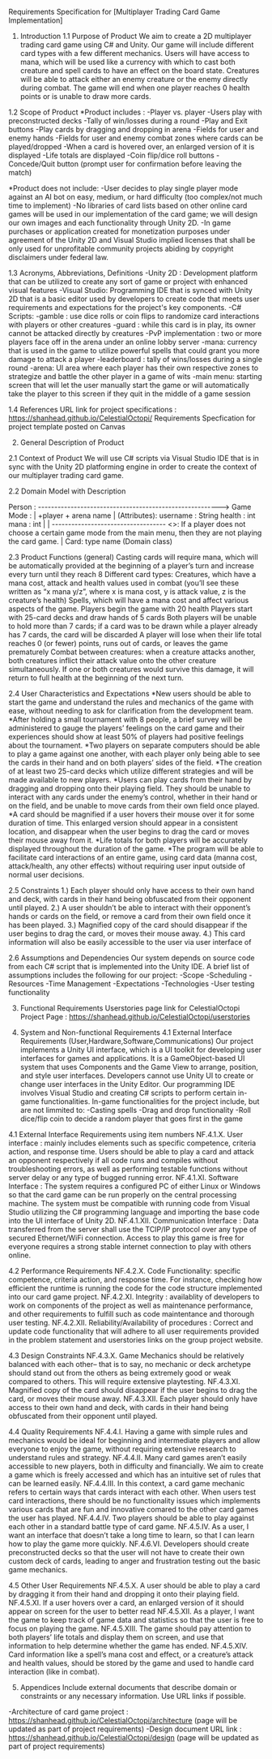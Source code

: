 Requirements Specification for [Multiplayer Trading Card Game Implementation]
1. Introduction
1.1 Purpose of Product
We aim to create a 2D multiplayer trading card game using C# and Unity. Our game will include different card types with a few different mechanics. 
Users will have access to mana, which will be used like a currency with which to cast both creature and spell cards to have an effect on the board state. 
Creatures will be able to attack either an enemy creature or the enemy directly during combat. 
The game will end when one player reaches 0 health points or is unable to draw more cards.


1.2 Scope of Product
*Product includes : 
-Player vs. player
-Users play with preconstructed decks
-Tally of win/losses during a round
-Play and Exit buttons
-Play cards by dragging and dropping in arena
-Fields for user and enemy hands
-Fields for user and enemy combat zones where cards can be played/dropped
-When a card is hovered over, an enlarged version of it is displayed
-Life totals are displayed
-Coin flip/dice roll buttons
-Concede/Quit button (prompt user for confirmation before leaving the match)

*Product does not include:
-User decides to play single player mode against an AI bot on easy, medium, or hard difficulty (too complex/not much time to implement)
-No libraries of card lists based on other online card games will be used in our implementation of the card game; we will design our own images and each functionality through Unity 2D.
-In game purchases or application created for monetization purposes under agreement of the Unity 2D and Visual Studio implied licenses that shall be only used for unprofitable community projects abiding by copyright disclaimers under federal law.

1.3 Acronyms, Abbreviations, Definitions
-Unity 2D : Development platform that can be utilized to create any sort of game or project with enhanced visual features
-Visual Studio: Programming IDE that is synced with Unity 2D that is a basic editor used by developers to create code that meets user requirements and expectations for the project's key components.
-C# Scripts: 
-gamble : use dice rolls or coin flips to randomize card interactions with players or other creatures
-guard : while this card is in play, its owner cannot be attacked directly by creatures
-PvP implementation : two or more players face off in the arena under an online lobby server
-mana: currency that is used in the game to utilize powerful spells that could grant you more damage to attack a player
-leaderboard : tally of wins/losses during a single round
-arena: UI area where each player has their own respective zones to strategize and battle the other player in a game of wits
-main menu: starting screen that will let the user manually start the game or will automatically take the player to this screen if they quit in the middle of a game session

1.4 References
URL link for project specifications : https://shanhead.github.io/CelestialOctopi/
Requirements Specfication for project template posted on Canvas

2. General Description of Product

2.1 Context of Product
We will use C# scripts via Visual Studio IDE that is in sync with the Unity 2D platforming engine in order to create the context of our multiplayer trading card game.

2.2 Domain Model with Description

Person :    -------------------------------------------------------->     Game Mode :
|            +player                                      + arena          name
|
(Attributes):
username : String
health : int
mana : int
|
|   -----------------------------------   <<Rule>>: If a player does not choose a certain game mode from the main menu, then they are not playing the card game.
|
Card:
type 
name
(Domain class)



2.3 Product Functions (general)
Casting cards will require mana, which will be automatically provided at the beginning of a player’s turn and increase every turn until they reach 8
Different card types:
Creatures, which have a mana cost, attack and health values used in combat (you’ll see these written as “x mana y/z”, where x is mana cost, y is attack value, z is the creature’s health)
Spells, which will have a mana cost and affect various aspects of the game.
Players begin the game with 20 health
Players start with 25-card decks and draw hands of 5 cards
Both players will be unable to hold more than 7 cards; if a card was to be drawn while a player already has 7 cards, the card will be discarded
A player will lose when their life total reaches 0 (or fewer) points, runs out of cards, or leaves the game prematurely
Combat between creatures: when a creature attacks another, both creatures inflict their attack value onto the other creature simultaneously. If one or both creatures would survive this damage, it will return to full health at the beginning of the next turn.

2.4 User Characteristics and Expectations
*New users should be able to start the game and understand the rules and mechanics of the game with ease, without needing to ask for clarification from the development team.
*After holding a small tournament with 8 people, a brief survey will be administered to gauge the players’ feelings on the card game and their experiences should show at least 50% of players had positive feelings about the tournament.
*Two players on separate computers should be able to play a game against one another, with each player only being able to see the cards in their hand and on both players’ sides of the field.
*The creation of at least two 25-card decks which utilize different strategies and will be made available to new players.
*Users can play cards from their hand by dragging and dropping onto their playing field. They should be unable to interact with any cards under the enemy’s control, whether in their hand or on the field, and be unable to move cards from their own field once played.
*A card should be magnified if a user hovers their mouse over it for some duration of time. This enlarged version should appear in a consistent location, and disappear when the user begins to drag the card or moves their mouse away from it.
*Life totals for both players will be accurately displayed throughout the duration of the game.
*The program will be able to facilitate card interactions of an entire game, using card data (manna cost, attack/health, any other effects) without requiring user input outside of normal user decisions.


2.5 Constraints
1.) Each player should only have access to their own hand and deck, with cards in their hand being obfuscated from their opponent until played.
2.) A user shouldn’t be able to interact with their opponent’s hands or cards on the field, or remove a card from their own field once it has been played.
3.) Magnified copy of the card should disappear if the user begins to drag the card, or moves their mouse away.
4.) This card information will also be easily accessible to the user via user interface of 


2.6 Assumptions and Dependencies
Our system depends on source code from each C# script that is implemented into the Unity IDE. A brief list of assumptions includes the following for our project:
-Scope
-Scheduling
-Resources
-Time Management
-Expectations
-Technologies
-User testing functionality

3. Functional Requirements
Userstories page link for CelestialOctopi Project Page : https://shanhead.github.io/CelestialOctopi/userstories

4. System and Non-functional Requirements
4.1 External Interface Requirements (User,Hardware,Software,Communications)
Our project implements a Unity UI interface, which is a UI toolkit for developing user interfaces for games and applications. 
It is a GameObject-based UI system that uses Components and the Game View to arrange, position, and style user interfaces.
Developers cannot use Unity UI to create or change user interfaces in the Unity Editor. 
Our programming IDE involves Visual Studio and creating C# scripts to perform certain in-game functionalities. In-game functionalities for the project include, but are not limmited to:
-Casting spells
-Drag and drop functionality
-Roll dice/flip coin to decide a random player that goes first in the game

4.1 External Interface Requirements using item numbers
NF.4.1.X. User interface : mainly includes elements such as specific competence, criteria action, and response time. Users should be able to play a card and attack an opponent respectively
          if all code runs and compiles without troubleshooting errors, as well as performing testable functions without server delay or any type of bugged running error.
NF.4.1.XI. Software Interface : The system requires a configured PC of either Linux or Windows so that the card game can be run properly on the central processing machine. 
The system must be compatible with running code from Visual Studio utilizing the C# programming language and importing the base code into the UI interface of Unity 2D.
NF.4.1.XII.  Communication Interface :  Data transferred from the server shall use the TCIP/IP protocol over any type of secured Ethernet/WiFi connection. Access to play this game is free for everyone requires a strong stable internet connection to play with others online.

4.2 Performance Requirements
NF.4.2.X. Code Functionality:  specific competence, criteria action, and response time. For instance, checking how efficient the runtime is running the code for the code structure implemented into our card game project.
NF.4.2.XI. Integrity : availablity of developers to work on components of the project as well as maintenance performance, and other requirements to fulfill such as code maintentance and thorough user testing.
NF.4.2.XII. Reliability/Availability of procedures : Correct and update code functionality that will adhere to all user requirements provided in the problem statement and userstories links on the group project website.

4.3 Design Constraints
 NF.4.3.X. Game Mechanics should be relatively balanced with each other– that is to say, no mechanic or deck archetype should stand out from the others as being extremely good or weak compared to others. This will require extensive playtesting.
 NF.4.3.XI. Magnified copy of the card should disappear if the user begins to drag the card, or moves their mouse away.
 NF.4.3.XII. Each player should only have access to their own hand and deck, with cards in their hand being obfuscated from their opponent until played.
 

4.4 Quality Requirements
 NF.4.4.I. Having a game with simple rules and mechanics would be ideal for beginning and intermediate players and allow everyone to enjoy the game, without requiring extensive research to understand rules and strategy.
 NF.4.4.II. Many card games aren’t easily accessible to new players, both in difficulty and financially. We aim to create a game which is freely accessed and which has an intuitive set of rules that can be learned easily.
 NF.4.4.III. In this context, a card game mechanic refers to certain ways that cards interact with each other. When users test card interactions, there should be no functionality issues which implements various cards that are fun and innovative comared to the other card games the user has played.
 NF.4.4.IV. Two players should be able to play against each other in a standard battle type of card game.
 NF.4.5.IV. As a user, I want an interface that doesn’t take a long time to learn, so that I can learn how to play the game more quickly.
 NF.4.6.VI. Developers should create preconstructed decks so that the user will not have to create their own custom deck of cards, leading to anger and frustration testing out the basic game mechanics.


4.5 Other User Requirements
 NF.4.5.X. A user should be able to play a card by dragging it from their hand and dropping it onto their playing field.
 NF.4.5.XI. If a user hovers over a card, an enlarged version of it should appear on screen for the user to better read
 NF.4.5.XII. As a player, I want the game to keep track of game data and statistics so that the user is free to focus on playing the game.
 NF.4.5.XIII. The game should pay attention to both players’ life totals and display them on screen, and use that information to help determine whether the game has ended.
 NF.4.5.XIV. Card information like a spell’s mana cost and effect, or a creature’s attack and health values, should be stored by the game and used to handle card interaction (like in combat).
 

5. Appendices
Include external documents that describe domain or constraints or any necessary information. Use URL links if possible.

-Architecture of card game project : https://shanhead.github.io/CelestialOctopi/architecture (page will be updated as part of project requirements)
-Design document URL link : https://shanhead.github.io/CelestialOctopi/design (page will be updated as part of project requirements)
